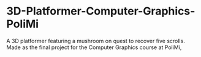 # 3D-Platformer-Computer-Graphics-PoliMi
A 3D platformer featuring a mushroom on quest to recover five scrolls. Made as the final project for the Computer Graphics course at PoliMi,
